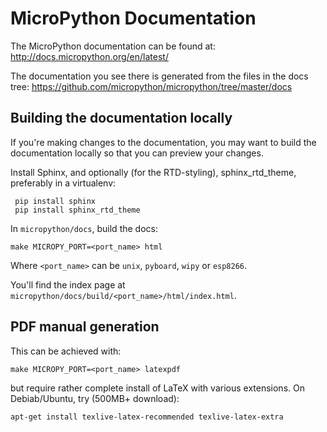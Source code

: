 MicroPython Documentation
=========================

The MicroPython documentation can be found at:
http://docs.micropython.org/en/latest/

The documentation you see there is generated from the files in the docs tree:
https://github.com/micropython/micropython/tree/master/docs

Building the documentation locally
----------------------------------

If you're making changes to the documentation, you may want to build the
documentation locally so that you can preview your changes.

Install Sphinx, and optionally (for the RTD-styling), sphinx_rtd_theme,
preferably in a virtualenv:

     pip install sphinx
     pip install sphinx_rtd_theme

In `micropython/docs`, build the docs:

    make MICROPY_PORT=<port_name> html

Where `<port_name>` can be `unix`, `pyboard`, `wipy` or `esp8266`.

You'll find the index page at `micropython/docs/build/<port_name>/html/index.html`.

PDF manual generation
---------------------

This can be achieved with:

    make MICROPY_PORT=<port_name> latexpdf

but require rather complete install of LaTeX with various extensions. On
Debiab/Ubuntu, try (500MB+ download):

    apt-get install texlive-latex-recommended texlive-latex-extra
